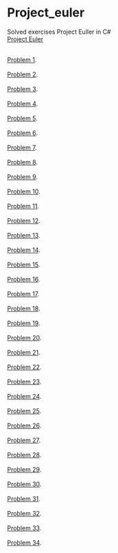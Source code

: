# Project_euler
 Solved exercises Project Euller in C#
<br>[Project Euler](https://projecteuler.net/archives)<br>


<br>[Problem 1](https://github.com/rafael3do/Project_euler/blob/main/ProjectEuler/Problem1.cs).<br>
<br>[Problem 2](https://github.com/rafael3do/Project_euler/blob/main/ProjectEuler/Problem2.cs).<br>
<br>[Problem 3](https://github.com/rafael3do/Project_euler/blob/main/ProjectEuler/Problem3.cs).<br>
<br>[Problem 4](https://github.com/rafael3do/Project_euler/blob/main/ProjectEuler/Problem4.cs).<br>
<br>[Problem 5](https://github.com/rafael3do/Project_euler/blob/main/ProjectEuler/Problem5.cs).<br>
<br>[Problem 6](https://github.com/rafael3do/Project_euler/blob/main/ProjectEuler/Problem6.cs).<br>
<br>[Problem 7](https://github.com/rafael3do/Project_euler/blob/main/ProjectEuler/Problem7.cs).<br>
<br>[Problem 8](https://github.com/rafael3do/Project_euler/blob/main/ProjectEuler/Problem8.cs).<br>
<br>[Problem 9](https://github.com/rafael3do/Project_euler/blob/main/ProjectEuler/Problem9.cs).<br>
<br>[Problem 10](https://github.com/rafael3do/Project_euler/blob/main/ProjectEuler/Problem10.cs).<br>
<br>[Problem 11](https://github.com/rafael3do/Project_euler/blob/main/ProjectEuler/Problem11.cs).<br>
<br>[Problem 12](https://github.com/rafael3do/Project_euler/blob/main/ProjectEuler/Problem12.cs).<br>
<br>[Problem 13](https://github.com/rafael3do/Project_euler/blob/main/ProjectEuler/Problem13.cs).<br>
<br>[Problem 14](https://github.com/rafael3do/Project_euler/blob/main/ProjectEuler/Problem14.cs).<br>
<br>[Problem 15](https://github.com/rafael3do/Project_euler/blob/main/ProjectEuler/Problem15.cs).<br>
<br>[Problem 16](https://github.com/rafael3do/Project_euler/blob/main/ProjectEuler/Problem16.cs).<br>
<br>[Problem 17](https://github.com/rafael3do/Project_euler/blob/main/ProjectEuler/Problem17.cs).<br>
<br>[Problem 18](https://github.com/rafael3do/Project_euler/blob/main/ProjectEuler/Problem18.cs).<br>
<br>[Problem 19](https://github.com/rafael3do/Project_euler/blob/main/ProjectEuler/Problem19.cs).<br>
<br>[Problem 20](https://github.com/rafael3do/Project_euler/blob/main/ProjectEuler/Problem20.cs).<br>
<br>[Problem 21](https://github.com/rafael3do/Project_euler/blob/main/ProjectEuler/Problem21.cs).<br>
<br>[Problem 22](https://github.com/rafael3do/Project_euler/blob/main/ProjectEuler/Problem22.cs).<br>
<br>[Problem 23](https://github.com/rafael3do/Project_euler/blob/main/ProjectEuler/Problem23.cs).<br>
<br>[Problem 24](https://github.com/rafael3do/Project_euler/blob/main/ProjectEuler/Problem24.cs).<br>
<br>[Problem 25](https://github.com/rafael3do/Project_euler/blob/main/ProjectEuler/Problem25.cs).<br>
<br>[Problem 26](https://github.com/rafael3do/Project_euler/blob/main/ProjectEuler/Problem26.cs).<br>
<br>[Problem 27](https://github.com/rafael3do/Project_euler/blob/main/ProjectEuler/Problem27.cs).<br>
<br>[Problem 28](https://github.com/rafael3do/Project_euler/blob/main/ProjectEuler/Problem28.cs).<br>
<br>[Problem 29](https://github.com/rafael3do/Project_euler/blob/main/ProjectEuler/Problem29.cs).<br>
<br>[Problem 30](https://github.com/rafael3do/Project_euler/blob/main/ProjectEuler/Problem30.cs).<br>
<br>[Problem 31](https://github.com/rafael3do/Project_euler/blob/main/ProjectEuler/Problem31.cs).<br>
<br>[Problem 32](https://github.com/rafael3do/Project_euler/blob/main/ProjectEuler/Problem32.cs).<br>
<br>[Problem 33](https://github.com/rafael3do/Project_euler/blob/main/ProjectEuler/Problem33.cs).<br>
<br>[Problem 34](https://github.com/rafael3do/Project_euler/blob/main/ProjectEuler/Problem34.cs).<br>
